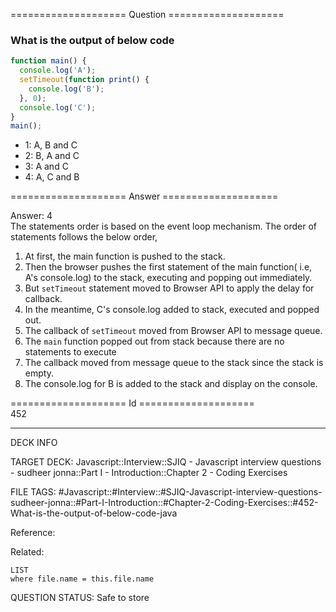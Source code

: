 ==================== Question ====================  

### What is the output of below code

```javascript
function main() {
  console.log('A');
  setTimeout(function print() {
    console.log('B');
  }, 0);
  console.log('C');
}
main();
```

- 1: A, B and C
- 2: B, A and C
- 3: A and C
- 4: A, C and B  

==================== Answer ====================  

Answer: 4  
The statements order is based on the event loop mechanism. The order of
statements follows the below order,

1. At first, the main function is pushed to the stack.
2. Then the browser pushes the first statement of the main function( i.e, A's
   console.log) to the stack, executing and popping out immediately.
3. But `setTimeout` statement moved to Browser API to apply the delay for
   callback.
4. In the meantime, C's console.log added to stack, executed and popped out.
5. The callback of `setTimeout` moved from Browser API to message queue.
6. The `main` function popped out from stack because there are no statements to
   execute
7. The callback moved from message queue to the stack since the stack is empty.
8. The console.log for B is added to the stack and display on the console.

==================== Id ====================  
452

---

DECK INFO

TARGET DECK: Javascript::Interview::SJIQ - Javascript interview questions - sudheer jonna::Part I - Introduction::Chapter 2 - Coding Exercises

FILE TAGS: #Javascript::#Interview::#SJIQ-Javascript-interview-questions-sudheer-jonna::#Part-I-Introduction::#Chapter-2-Coding-Exercises::#452-What-is-the-output-of-below-code-java

Reference:

Related:

```dataview
LIST
where file.name = this.file.name
```

QUESTION STATUS: Safe to store
